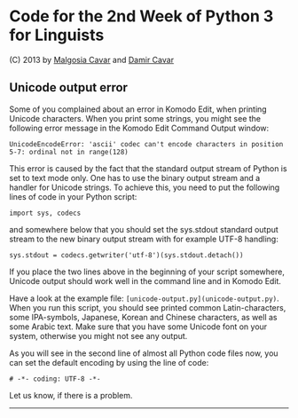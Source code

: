 # Code for the 2nd Week of Python 3 for Linguists

(C) 2013 by [Malgosia Cavar] and [Damir Cavar]


## Unicode output error

Some of you complained about an error in Komodo Edit, when printing Unicode characters. When you print some strings, you might see the following error message in the Komodo Edit Command Output window:

	UnicodeEncodeError: 'ascii' codec can't encode characters in position 5-7: ordinal not in range(128)

This error is caused by the fact that the standard output stream of Python is set to text mode only. One has to use the binary output stream and a handler for Unicode strings. To achieve this, you need to put the following lines of code in your Python script:

	import sys, codecs

and somewhere below that you should set the sys.stdout standard output stream to the new binary output stream with for example UTF-8 handling:

	sys.stdout = codecs.getwriter('utf-8')(sys.stdout.detach())

If you place the two lines above in the beginning of your script somewhere, Unicode output should work well in the command line and in Komodo Edit.

Have a look at the example file: ``[unicode-output.py](unicode-output.py)``. When you run this script, you should see printed common Latin-characters, some IPA-symbols, Japanese, Korean and Chinese characters, as well as some Arabic text. Make sure that you have some Unicode font on your system, otherwise you might not see any output.

As you will see in the second line of almost all Python code files now, you can set the default encoding by using the line of code:

	# -*- coding: UTF-8 -*-

Let us know, if there is a problem.


---

[Damir Cavar]: http://cavar.me/damir/ "Damir Cavar"
[LSA Summer Institute 2013]: http://lsa2013.lsa.umich.edu/ "LSA Summer Institute 2013"
[Malgosia Cavar]: http://cavar.me/malgosia/ "Malgosia Cavar"
[Python.org]: http://www.python.org/ "Python.org"
[Python]: http://www.python.org/ "Python"
[University of Michigan]: http://www.umich.edu/ "University of Michigan"
[Python 3 for Linguists]: http://dl.dropbox.com/u/11318112/Python34Ling/index.html "Python 3 for Linguists"
[-> Main course page]: http://dl.dropbox.com/u/11318112/Python34Ling/index.html "Main course page"
[LSA 2013 Registration Information]: http://lsa2013.lsa.umich.edu/about/registration-information/ "LSA 2013 Registration Information"

